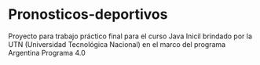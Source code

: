 # Pronosticos-deportivos

  Proyecto para trabajo práctico final para el curso Java Inicil brindado por la UTN (Universidad Tecnológica Nacional) en el marco del
  programa Argentina Programa 4.0

